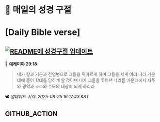 # 🙏 매일의 성경 구절
# [Daily Bible verse]
## [![README에 성경구절 업데이트](https://github.com/DONGSUKA/first_test/actions/workflows/update-readme-bible.yml/badge.svg)](https://github.com/DONGSUKA/first_test/actions/workflows/update-readme-bible.yml)
<!-- START_BIBLE_VERSE -->
📖 **예레미야 29:18**
> 내가 칼과 기근과 전염병으로 그들을 뒤따르게 하며 그들을 세계 여러 나라 가운데에 흩어 학대를 당하게 할 것이며 내가 그들을 쫓아낸 나라들 가운데에서 저주와 경악과 조소와 수모의 대상이 되게 하리라

🕊️ _업데이트 시각: 2025-08-25 16:17:43 KST_
  <!-- END_BIBLE_VERSE -->
## GITHUB_ACTION
